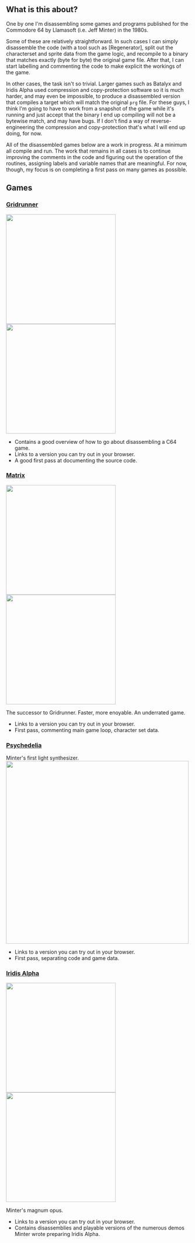 ## What is this about?

One by one I'm disassembling some games and programs published for the Commodore 64 by Llamasoft (i.e. Jeff Minter) in the 1980s.

Some of these are relatively straightforward. In such cases I can simply disassemble the code (with a tool such as [Regenerator], split out the characterset and sprite data from the game logic, and recompile to a binary that matches exactly (byte for byte) the original game file. After that, I can start labelling and commenting the code to make explicit the workings of the game.

In other cases, the task isn't so trivial. Larger games such as Batalyx and Iridis Alpha used compression and copy-protection software so it is much harder, and may even be impossible, to produce a disassembled version that compiles a target which will match the original `prg` file. For these guys, I think I'm going to have to work from a snapshot of the game while it's running and just accept that the binary I end up compiling will not be a bytewise match, and may have bugs. If I don't find a way of reverse-engineering the compression and copy-protection that's what I will end up doing, for now.

All of the disassembled games below are a work in progress. At a minimum all compile and run. The work that remains in all cases is to continue improving the comments in the code and figuring out the operation of the routines, assigning labels and variable names that are meaningful. For now, though, my focus is on completing a first pass on many games as possible. 

## Games

### [Gridrunner](https://github.com/mwenge/gridrunner)

<img src="https://www.mobygames.com/images/covers/l/34991-gridrunner-commodore-64-front-cover.jpg" height=300><img src="https://user-images.githubusercontent.com/58846/103443482-9fb16180-4c57-11eb-9403-4968bd16287f.gif" height=300>

- Contains a good overview of how to go about disassembling a C64 game.
- Links to a version you can try out in your browser.
- A good first pass at documenting the source code.

### [Matrix](https://github.com/mwenge/matrix)
<img src="https://user-images.githubusercontent.com/58846/102926230-8f95c700-448c-11eb-9895-d1f0827f2aff.png" height=300><img src="https://user-images.githubusercontent.com/58846/103443412-f8342f00-4c56-11eb-8658-065a48b5f8e3.gif" height=300>

The successor to Gridrunner. Faster, more enoyable. An underrated game.

- Links to a version you can try out in your browser.
- First pass, commenting main game loop, character set data.

### [Psychedelia](https://github.com/mwenge/psychedelia)
Minter's first light synthesizer.
<img src="https://user-images.githubusercontent.com/58846/103463469-7dd1e080-4d24-11eb-93d2-7673ba031074.gif" width=500>

- Links to a version you can try out in your browser.
- First pass, separating code and game data.

### [Iridis Alpha](https://github.com/mwenge/iridisalpha)
<img src="https://www.c64-wiki.com/images/a/a2/Iridisalphacover.jpg" height=300><img src="https://user-images.githubusercontent.com/58846/103442991-ae494a00-4c52-11eb-9432-0f6ed61d3a5a.gif" height=300>

Minter's magnum opus.

- Links to a version you can try out in your browser.
- Contains disassemblies and playable versions of the numerous demos Minter wrote preparing Iridis Alpha.


